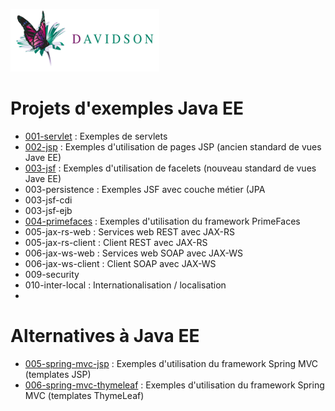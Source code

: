 [![alt text](dav_logo_small.png "Davidson Consulting")](http://www.davidson.fr/)

Projets d'exemples Java EE
==========================

 * [001-servlet](./001-servlet) : Exemples de servlets
 * [002-jsp](./002-jsp) : Exemples d'utilisation de pages JSP (ancien standard de vues Jave EE)
 * [003-jsf](./003-jsf) : Exemples d'utilisation de facelets (nouveau standard de vues Jave EE)
 * 003-persistence : Exemples JSF avec couche métier (JPA
 * 003-jsf-cdi
 * 003-jsf-ejb
 * [004-primefaces](./004-primefaces) : Exemples d'utilisation du framework PrimeFaces
 * 005-jax-rs-web : Services web REST avec JAX-RS
 * 005-jax-rs-client : Client REST avec JAX-RS
 * 006-jax-ws-web : Services web SOAP avec JAX-WS
 * 006-jax-ws-client : Client SOAP avec JAX-WS
 * 009-security
 * 010-inter-local : Internationalisation / localisation
 * 
 
Alternatives à Java EE
======================
 * [005-spring-mvc-jsp](./005-spring-mvc-jsp) : Exemples d'utilisation du framework Spring MVC (templates JSP)
 * [006-spring-mvc-thymeleaf](./006-spring-mvc-thymeleaf) : Exemples d'utilisation du framework Spring MVC (templates ThymeLeaf)
